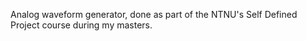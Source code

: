 Analog waveform generator, done as part of the NTNU's Self Defined Project course during my masters.
